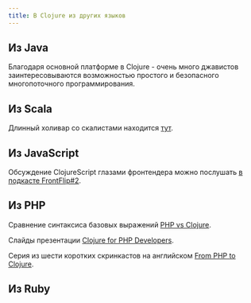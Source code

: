 ```yaml
---
title: В Clojure из других языков
---
```


## Из Java

Благодаря основной платформе в Clojure - очень много джавистов заинтересовываются возможностью простого и безопасного многопоточного программирования.

## Из Scala

Длинный холивар со скалистами находится [тут](http://tonsky.livejournal.com/294276.html).

## Из JavaScript

Обсуждение ClojureScript глазами фронтендера можно послушать [в подкасте FrontFlip#2](http://frontflip.me/2014/06/22/2-clojure-script.html).

## Из PHP

Сравнение синтаксиса базовых выражений [PHP vs Clojure](https://pqr7.wordpress.com/2015/07/29/php-vs-clojure/).

Слайды презентации [Clojure for PHP Developers](https://speakerdeck.com/ianbarber/clojure-for-php-developers).

Серия из шести коротких скринкастов на английском [From PHP to Clojure](https://vimeo.com/93032607).

## Из Ruby
